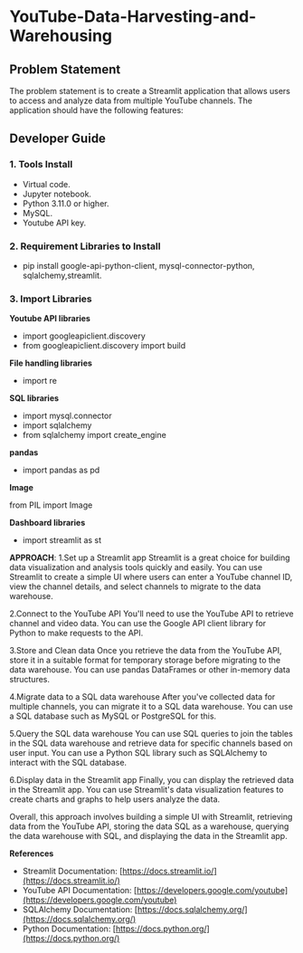 # YouTube-Data-Harvesting-and-Warehousing

## Problem Statement 
The problem statement is to create a Streamlit application that allows users to access and analyze data from multiple YouTube channels. The application should have the following features:


## Developer Guide 

### 1. Tools Install

* Virtual code.
* Jupyter notebook.
* Python 3.11.0 or higher.
* MySQL.
* Youtube API key.

 ### 2. Requirement Libraries to Install

* pip install google-api-python-client, mysql-connector-python, sqlalchemy,streamlit.

 ### 3. Import Libraries

**Youtube API libraries**
* import googleapiclient.discovery
* from googleapiclient.discovery import build
  
**File handling libraries**
* import re

**SQL libraries**
* import mysql.connector
* import sqlalchemy
* from sqlalchemy import create_engine
  
**pandas**
* import pandas as pd
  
**Image**

  from PIL import Image
  
**Dashboard libraries**
* import streamlit as st

**APPROACH**:
1.Set up a Streamlit app Streamlit is a great choice for building data visualization and analysis tools quickly and easily. You can use Streamlit to create a simple UI where users can enter a YouTube channel ID, view the channel details, and select channels to migrate to the data warehouse.

2.Connect to the YouTube API You'll need to use the YouTube API to retrieve channel and video data. You can use the Google API client library for Python to make requests to the API.

3.Store and Clean data Once you retrieve the data from the YouTube API, store it in a suitable format for temporary storage before migrating to the data warehouse. You can use pandas DataFrames or other in-memory data structures.

4.Migrate data to a SQL data warehouse After you've collected data for multiple channels, you can migrate it to a SQL data warehouse. You can use a SQL database such as MySQL or PostgreSQL for this.

5.Query the SQL data warehouse You can use SQL queries to join the tables in the SQL data warehouse and retrieve data for specific channels based on user input. You can use a Python SQL library such as SQLAlchemy to interact with the SQL database.

6.Display data in the Streamlit app Finally, you can display the retrieved data in the Streamlit app. You can use Streamlit's data visualization features to create charts and graphs to help users analyze the data.

Overall, this approach involves building a simple UI with Streamlit, retrieving data from the YouTube API, storing the data SQL as a 
warehouse, querying the data warehouse with SQL, and displaying the data in the Streamlit app.

**References**

- Streamlit Documentation: [https://docs.streamlit.io/](https://docs.streamlit.io/)
- YouTube API Documentation: [https://developers.google.com/youtube](https://developers.google.com/youtube)
- SQLAlchemy Documentation: [https://docs.sqlalchemy.org/](https://docs.sqlalchemy.org/)
- Python Documentation: [https://docs.python.org/](https://docs.python.org/)
